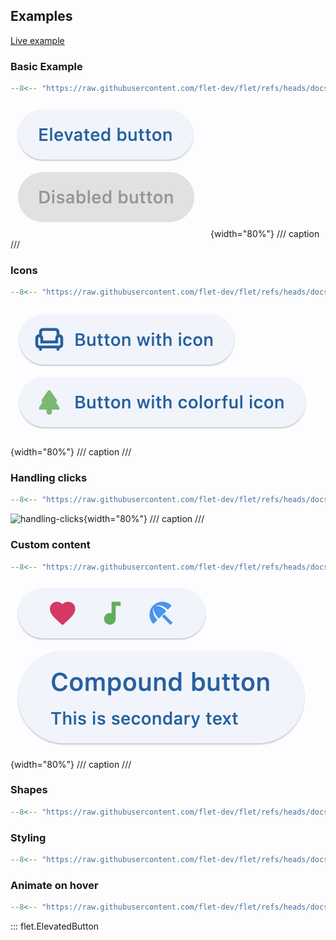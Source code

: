 ## Examples

[Live example](https://flet-controls-gallery.fly.dev/buttons/elevatedbutton)

### Basic Example

```python
--8<-- "https://raw.githubusercontent.com/flet-dev/flet/refs/heads/docs/sdk/python/examples/python/controls/elevated-button/basic.py"
```

![basic](https://raw.githubusercontent.com/flet-dev/flet/docs/sdk/python/examples/python/controls/elevated-button/media/basic.png){width="80%"}
/// caption
///

### Icons

```python
--8<-- "https://raw.githubusercontent.com/flet-dev/flet/refs/heads/docs/sdk/python/examples/python/controls/elevated-button/icons.py"
```

![icons](https://raw.githubusercontent.com/flet-dev/flet/docs/sdk/python/examples/python/controls/elevated-button/media/icons.png){width="80%"}
/// caption
///

### Handling clicks

```python
--8<-- "https://raw.githubusercontent.com/flet-dev/flet/refs/heads/docs/sdk/python/examples/python/controls/elevated-button/handling-clicks.py"
```

![handling-clicks](https://raw.githubusercontent.com/flet-dev/flet/docs/sdk/python/examples/python/controls/elevated-button/media/handling-clicks.png){width="80%"}
/// caption
///

### Custom content

```python
--8<-- "https://raw.githubusercontent.com/flet-dev/flet/refs/heads/docs/sdk/python/examples/python/controls/elevated-button/custom-content.py"
```

![custom-content](https://raw.githubusercontent.com/flet-dev/flet/docs/sdk/python/examples/python/controls/elevated-button/media/custom-content.png){width="80%"}
/// caption
///

### Shapes

```python
--8<-- "https://raw.githubusercontent.com/flet-dev/flet/refs/heads/docs/sdk/python/examples/python/controls/elevated-button/shapes.py"
```

### Styling

```python
--8<-- "https://raw.githubusercontent.com/flet-dev/flet/refs/heads/docs/sdk/python/examples/python/controls/elevated-button/styling.py"
```

### Animate on hover

```python
--8<-- "https://raw.githubusercontent.com/flet-dev/flet/refs/heads/docs/sdk/python/examples/python/controls/elevated-button/animate-on-hover.py"
```

::: flet.ElevatedButton
